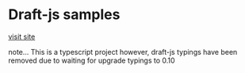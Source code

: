 # Draft-js samples

[visit site](https://draftjs-samples-jnlmhnwfoh.now.sh)

note... This is a typescript project however, draft-js typings have been removed due to waiting for upgrade typings to 0.10